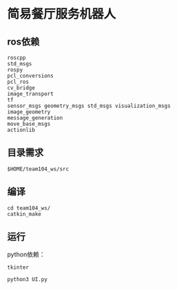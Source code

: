 # 简易餐厅服务机器人

## ros依赖

```shell
roscpp
std_msgs
rospy 
pcl_conversions
pcl_ros 
cv_bridge
image_transport
tf 
sensor_msgs geometry_msgs std_msgs visualization_msgs 
image_geometry
message_generation
move_base_msgs
actionlib 
```

## 目录需求

```shell
$HOME/team104_ws/src
```

## 编译

```shell
cd team104_ws/
catkin_make
```

## 运行

python依赖：

```
tkinter
```

```shell
python3 UI.py
```



